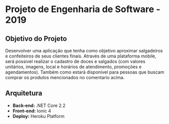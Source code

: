 # Projeto de Engenharia de Software - 2019

**Objetivo do Projeto**
--------------------------
Desenvolver uma aplicação que tenha como objetivo aproximar salgadeiros e confeiteiros de seus clientes finais.
Através de uma plataforma mobile, será possivel realizar o cadastro de doces e salgados (com valores unitários, imagens, local e horários de atendimento, promoções e agendamentos). Também como estará disponível para pessoas que buscam comprar os produtos mencionados no comentario acima.
 
**Arquitetura**
--------------------------
* __Back-end:__ .NET Core 2.2
* __Front-end:__ Ionic 4
* __Deploy:__ Heroku Platform
